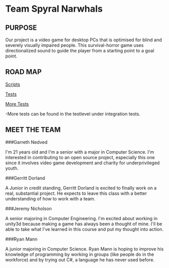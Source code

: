 Team Spyral Narwhals
====================

PURPOSE
--------

Our project is a video game for desktop PCs that is optimised for blind and severely visually impaired people. This survival-horror game uses directionalized sound to guide the player from a starting point to a goal point.
 
ROAD MAP
--------
[Scripts](https://github.com/CSUChicoSoftwareEngineering/spyral-narwhals/tree/master/SoundMaze/Assets/My%20Scripts)

[Tests](https://github.com/CSUChicoSoftwareEngineering/spyral-narwhals/tree/master/SoundMaze/Assets/My%20Tests/Editor)

[More Tests](https://github.com/CSUChicoSoftwareEngineering/spyral-narwhals/tree/master/SoundMaze/Assets/UnityTestTools/UnitTesting/Editor)

-More tests can be found in the testlevel under integration tests.

 
MEET THE TEAM
--------------

###Garreth Nedved

I'm 21 years old and I'm a senior with a major in Computer Science. I'm interested in contributing to an open source project, especially this one since it involves video game development and charity for underprivileged youth.

###Gerritt Dorland

A Junior in credit standing, Gerritt Dorland is excited to finally work on a real, substantial project. He expects to leave this class with a better understanding of how to work with a team.

###Jeremy Nicholson 

A senior majoring in Computer Engineering. I'm excited about working in unity3d because making a game has always been a thought of mine.  I'll be able to take what I've learned in this course and put my thought into action.

###Ryan Mann

A junior majoring in Computer Science.  Ryan Mann is hoping to improve his knowledge of programming by working in groups (like people do in the workforce) and by trying out C#, a language he has never used before.

